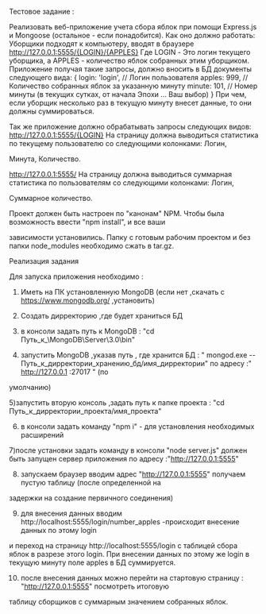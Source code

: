 Тестовое задание :


Реализовать веб-приложение учета сбора яблок при помощи Express.js и Mongoose 
(остальное - если понадобится).
Как оно должно работать:
Уборщики подходят к компьютеру, вводят в браузере http://127.0.0.1:5555/{LOGIN}/{APPLES}
Где LOGIN - Это логин текущего уборщика, а APPLES - количество яблок собранных этим уборщиком.
Приложение получая такие запросы, должно вносить в БД документы следующего вида:
{
  login: 'login', // Логин пользователя
  apples: 999,    // Количество собранных яблок за указанную минуту
  minute: 101,    // Номер минуты (в текущих сутках, от начала Эпохи ... Ваш выбор)
}
При чем, если уборщик несколько раз в текущую минуту внесет данные, то они должны суммироваться.

Так же приложение должно обрабатывать запросы следующих видов:
http://127.0.0.1:5555/{LOGIN}
На страницу должна выводиться статистика по текущему пользователю со следующими колонками: Логин, 

Минута, Количество.

http://127.0.0.1:5555/
На страницу должна выводиться суммарная статистика по пользователям со следующими колонками: Логин, 

Суммарное количество.

Проект должен быть настроен по "канонам" NPM. Чтобы была возможность ввести "npm install", и все ваши 

зависимости установились.
Папку с готовым рабочим проектом и без папки node_modules необходимо сжать в tar.gz.

Реализация задания

Для запуска приложения необходимо :

1) Иметь на ПК установленную MongoDB (если нет ,скачать с   https://www.mongodb.org/  ,установить)

2) Создать дирректорию ,где будет храниться БД

3) в консоли задать путь к MongoDB  : "cd   Путь_к_\MongoDB\Server\3.0\bin"

4) запустить MongoDB  ,указав путь , где хранится БД   :
" mongod.exe --Путь_к_дирректории_хранению_бд/имя_дирректории"      по адресу :" http://127.0.0.1 :27017 " (по 

умолчанию)

5)запустить вторую консоль ,задать путь к папке проекта : 
"cd Путь_к_дирректории_проекта/имя_проекта" 

6) в консоли задать команду "npm i" - для установления необходимых расширений

7)после установки задать команду в консоли "node server.js"
 должен быть запущен сервер приложения по адресу :"http://127.0.0.1:5555"

8) запускаем браузер вводим адрес "http://127.0.0.1:5555" получаем пустую таблицу (после определенной на 

задержки на создание первичного соединения)

9) для внесения данных вводим http://localhost:5555/login/number_apples -происходит внесение данных по этому login 

и переход на страницу http://localhost:5555/login с таблицей сбора яблок в разрезе этого login.
При внесении данных по этому же login в текущую минуту поле apples в БД суммируется.

10) после внесения данных можно перейти на стартовую страницу : "http://127.0.0.1:5555"  посмотреть итоговую 

таблицу сборщиков с суммарным значением собранных яблок.
